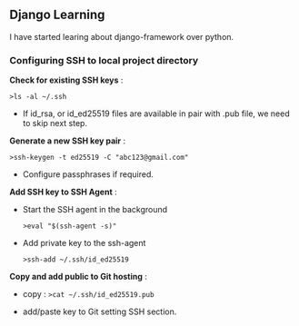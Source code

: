 ## Django Learning
I have started learing about django-framework over python.

### Configuring SSH to local project directory

**Check for existing SSH keys** :

 `>ls -al ~/.ssh`

  - If id_rsa, or id_ed25519 files are available in pair with .pub file, we need to skip next step.

**Generate a new SSH key pair** :

`>ssh-keygen -t ed25519 -C "abc123@gmail.com"`

 - Configure passphrases if required.

**Add SSH key to SSH Agent** :

 - Start the SSH agent in the background

   `>eval "$(ssh-agent -s)"`

 - Add private key to the ssh-agent

   `>ssh-add ~/.ssh/id_ed25519`

**Copy and add public to Git hosting** :

 - copy : `>cat ~/.ssh/id_ed25519.pub`

 - add/paste key to Git setting SSH section.
